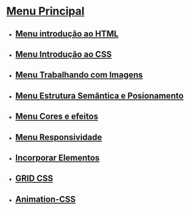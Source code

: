 # [Menu Principal](../README.md)

- ## [Menu introdução ao HTML](introducao-HTML/menu_introducao-html.md)

- ## [Menu Introdução ao CSS](introducao-css/menu_introducao-CSS.md)

- ## [Menu Trabalhando com Imagens](imagens/menu-imagens.md)

- ## [Menu Estrutura Semântica e Posionamento](Estrutura-Semantica-Posicionamento/menu.md)

- ## [Menu Cores e efeitos](cores-efeitos/menu_cores-efeitos.md)

- ## [Menu Responsividade](responsividade/Introducao-menu.md)

- ## [Incorporar Elementos](incorporar-elementos/menu_incorporar-elementos.md)

- ## [GRID CSS](GRID-CSS/menu-introducao.md)

- ## [Animation-CSS](Animation-CSS/introducao-menu.md)